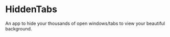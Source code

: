 # HiddenTabs
 An app to hide your thousands of open windows/tabs to view your beautiful background.
